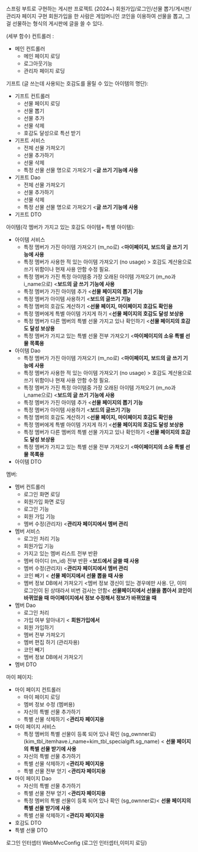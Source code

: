 스프링 부트로 구현하는 게시판 프로젝트 (2024~)
회원가입/로그인/선물 뽑기/게시판/관리자 페이지 구현
회원가입을 한 사람은 게임머니인 코인을 이용하여 선물을 뽑고, 그걸 선물하는 형식의 게시판에 글을 쓸 수 있다. 

(세부 함수)
컨트롤러 : 
- 메인 컨트롤러
    - 메인 페이지 로딩
    - 로그아웃기능
    - 관리자 페이지 로딩

기프트 (글 쓰는데 사용되는 호감도를 올릴 수 있는 아이템의 명단):
- 기프트 컨트롤러
    - 선물 페이지 로딩
    - 선물 뽑기
    - 선물 추가
    - 선물 삭제
    - 호감도 달성으로 특선 받기
- 기프트 서비스
    - 전체 선물 가져오기
    - 선물 추가하기
    - 선물 삭제
    - 특정 선물 선물 명으로 가져오기 <**글 쓰기 기능에 사용**
- 기프트 Dao
    - 전체 선물 가져오기
    - 선물 추가하기
    - 선물 삭제
    - 특정 선물 선물 명으로 가져오기 <**글 쓰기 기능에 사용**
- 기프트 DTO

아이템(각 멤버가 가지고 있는 호감도 아이템+ 특별 아이템):
- 아이템 서비스
    - 특정 멤버가 가진 아이템 가져오기 (m_no로) <**마이페이지, 보드의 글 쓰기 기능에 사용**
    - 특정 멤버가 사용한 적 있는 아이템 가져오기 (no usage) > 호감도 계산용으로 쓰기 위함이나 현재 사용 안함 수정 필요.
    - 특정 멤버가 가진 특정 아이템중 가장 오래된 아이템 가져오기 (m_no과 i_name으로) <**보드의 글 쓰기 기능에 사용**
    - 특정 멤버가 가진 아이템 추가 <**선물 페이지의 뽑기 기능**
    - 특정 멤버가 아이템 사용하기 <**보드의 글쓰기 기능**
    - 특정 멤버의 호감도 계산하기 <**선물 페이지, 마이페이지 호감도 확인용**
    - 특정 멤버에게 특별 아이템 가지게 하기 <**선물 페이지의 호감도 달성 보상용**
    - 특정 멤버가 다른 멤버의 특별 선물 가지고 있나 확인하기 <**선물 페이지의 호감도 달성 보상용**
    - 특정 멤버가 가지고 있는 특별 선물 전부 가져오기 <**마이페이지의 소유 특별 선물 목록용**
- 아이템 Dao
    - 특정 멤버가 가진 아이템 가져오기 (m_no로) <**마이페이지, 보드의 글 쓰기 기능에 사용**
    - 특정 멤버가 사용한 적 있는 아이템 가져오기 (no usage) > 호감도 계산용으로 쓰기 위함이나 현재 사용 안함 수정 필요.
    - 특정 멤버가 가진 특정 아이템중 가장 오래된 아이템 가져오기 (m_no과 i_name으로) <**보드의 글 쓰기 기능에 사용**
    - 특정 멤버가 가진 아이템 추가 <**선물 페이지의 뽑기 기능**
    - 특정 멤버가 아이템 사용하기 <**보드의 글쓰기 기능**
    - 특정 멤버의 호감도 계산하기 <**선물 페이지, 마이페이지 호감도 확인용**
    - 특정 멤버에게 특별 아이템 가지게 하기 <**선물 페이지의 호감도 달성 보상용**
    - 특정 멤버가 다른 멤버의 특별 선물 가지고 있나 확인하기 <**선물 페이지의 호감도 달성 보상용**
    - 특정 멤버가 가지고 있는 특별 선물 전부 가져오기 <**마이페이지의 소유 특별 선물 목록용**
- 아이템 DTO

멤버:
- 멤버 컨트롤러
    - 로그인 화면 로딩
    - 회원가입 화면 로딩
    - 로그인 기능
    - 회원 가입 기능
    - 멤버 수정(관리자) <**관리자 페이지에서 멤버 관리**
- 멤버 서비스
    - 로그인 처리 기능
    - 회원가입 기능
    - 가지고 있는 멤버 리스트 전부 반환
    - 멤버 아이디 (m_id) 전부 반환 <**보드에서 글쓸 때 사용**
    - 멤버 수정(관리자) <**관리자 페이지에서 멤버 관리**
    - 코인 빼기 < **선물 페이지에서 선물 뽑을 때 사용**
    - 멤버 정보 DB에서 가져오기 <멤버 정보 갱신이 있는 경우에만 사용. 단, 이미 로그인이 된 상태라서 비번 검사는 안함< **선물페이지에서 선물을 뽑아서 코인이 바뀌었을 때** **마이페이지에서 정보 수정해서 정보가 바뀌었을 때**
- 멤버 Dao
    - 로그인 처리
    - 가입 여부 알아내기 < **회원가입에서**
    - 회원 가입하기
    - 멤버 전부 가져오기
    - 멤버 편집 하기 (관리자용)
    - 코인 빼기
    - 멤버 정보 DB에서 가져오기
- 멤버 DTO
  
마이 페이지:
- 마이 페이지 컨트롤러
    - 마이 페이지 로딩
    - 멤버 정보 수정 (멤버용)
    - 자신의 특별 선물 추가하기
    - 특별 선물 삭제하기 <**관리자 페이지용**
- 마이 페이지 서비스
    - 특정 멤버의 특별 선물이 등록 되어 있나 확인 (sg_ownner로) (kim_tbl_itemhave.i_name=kim_tbl_specialgift.sg_name) < **선물 페이지의 특별 선물 받기에 사용**
    - 자신의 특별 선물 추가하기
    - 특별 선물 삭제하기 <**관리자 페이지용**
    - 특별 선물 전부 얻기 <**관리자 페이지용**
- 마이 페이지 Dao
    - 자신의 특별 선물 추가하기
    - 특별 선물 전부 얻기 <**관리자 페이지용**
    - 특정 멤버의 특별 선물이 등록 되어 있나 확인 (sg_ownner로)< **선물 페이지의 특별 선물 받기에 사용**
    - 특별 선물 삭제하기 <**관리자 페이지용**
- 호감도 DTO
- 특별 선물 DTO

로그인 인터셉터 
WebMvcConfig (로그인 인터셉터,이미지 로딩)
